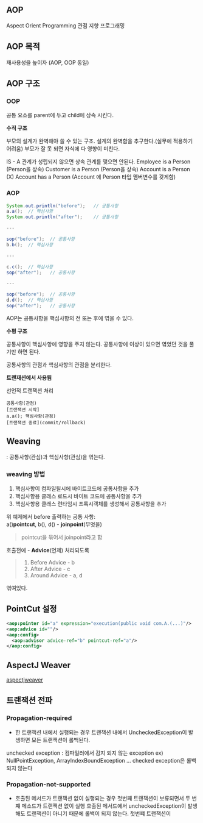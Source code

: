 ## AOP
Aspect Orient Programming
관점 지향 프로그래밍

## AOP 목적
재사용성을 높이자 (AOP, OOP 동일)

## AOP 구조
### OOP

공통 요소를 parent에 두고 child에 상속 시킨다.

**수직 구조**

부모의 설계가 완벽해야 쓸 수 있는 구조. 
설계의 완벽함을 추구한다.(실무에 적용하기 어려움)
부모가 잘 못 되면 자식에 다 영향이 미친다.

IS - A 관계가 성립되지 않으면 상속 관계를 맺으면 안된다.
Employee is a Person (Person을 상속)
Customer is a Person (Person을 상속)
Account is a Person (X)
Account has a Person (Account 에 Person 타입 멤버변수를 갖게함)

### AOP
```java
System.out.println("before");	// 공통사항
a.a();	// 핵심사항
System.out.println("after");	// 공통사항

---

sop("before");	// 공통사항
b.b();	// 핵심사항

---

c.c();	// 핵심사항
sop("after");	// 공통사항

---

sop("before");	// 공통사항
d.d();	// 핵심사항
sop("after");	// 공통사항
```

AOP는 공통사항을 핵심사항의 전 또는 후에 엮을 수 있다. 

**수평 구조**

공통사항이 핵심사항에 영향을 주지 않는다.
공통사항에 이상이 있으면 엮었던 것을 풀기만 하면 된다.

공통사항의 관점과 핵심사항의 관점을 분리한다.

**트랜재션에서 사용됨**

선언적 트랜잭션 처리
```
공통사항(관점)
[트랜잭션 시작]
a.a(); 핵심사항(관점)
[트랜잭션 종료](commit/rollback)
```

## Weaving

: 공통사항(관심)과 핵심사항(관심)을 엮는다.

### weaving 방법
1. 핵심사항이 컴파일될시에 바이트코드에 공통사항을 추가
2. 핵심사항용 클래스 로드시 바이트 코드에 공통사항을 추가
3. 핵심사항용 클래스 런타임시 프록시객체를 생성해서 공통사항을 추가

위 예제에서
before 출력하는 공통 사항:  
a()**pointcut**, b(), d()  - **joinpoint**(무엇을)
>pointcut을 묶어서 joinpoint라고 함

호출전에 	- **Advice**(언제)
처리되도록 
> 1) Before Advice - b
> 2) After Advice - c
> 3) Around Advice - a, d

엮여있다.

## PointCut 설정
```xml
<aop:pointer id="a" expression="execution(public void com.A.(...)"/>
<aop:advice id=""/>
<aop:config>
  <aop:advisor advice-ref="b" pointcut-ref="a"/>
</aop:config>
```


## AspectJ Weaver
[aspectjweaver](https://mvnrepository.com/artifact/org.aspectj/aspectjweaver)


## 트랜잭션 전파
### Propagation-required
* 한 트랜잭션 내에서 실행되는 경우
트랜잭션 내에서 UncheckedException이 발생하면 모든 트랜잭션이 롤백된다.

unchecked exception : 컴파일러에서 감지 되지 않는 exception
ex) NullPointException, ArrayIndexBoundException ...
checked exception은 롤백 되지 않는다

### Propagation-not-supported
* 호출된 메서드가 트랜잭션 없이 실행되는 경우
첫번째 트랜잭션이 보류되면서 두 번쨰 메소드가 트랜잭션 없이 실행
호출된 메서드에서 uncheckedException이 발생해도 트랜잭션이 아니기 때문에 롤백이 되지 않는다.
첫번쨰 트랜잭션이 
<!--stackedit_data:
eyJoaXN0b3J5IjpbMTMwMTQ1ODAwNiwtNzg2MTcwMTM4LDk3OT
czMDYxMywxMTI2NDkyMjQ4LDg5OTUwODQ4MCw5NTgxMjIwNTUs
NzQ0NDY4NTQzLC05ODkxMDM2ODIsLTEzMzE5NjI3MjZdfQ==
-->